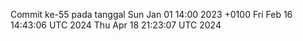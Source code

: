 Commit ke-55 pada tanggal Sun Jan 01 14:00 2023 +0100
Fri Feb 16 14:43:06 UTC 2024
Thu Apr 18 21:23:07 UTC 2024
